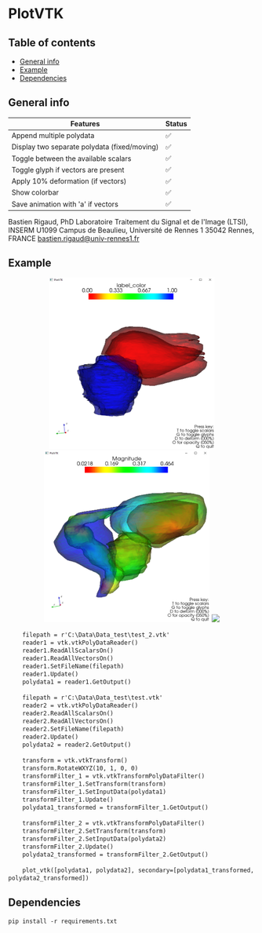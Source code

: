 # PlotVTK

## Table of contents

* [General info](#general-info)
* [Example](#example)
* [Dependencies](#dependencies)

## General info

| Features                                    | Status              |
|---------------------------------------------|---------------------|
| Append multiple polydata                    | :white_check_mark:  |
| Display two separate polydata (fixed/moving)| :white_check_mark:  |
| Toggle between the available scalars        | :white_check_mark:  |
| Toggle glyph if vectors are present         | :white_check_mark:  |
| Apply 10% deformation (if vectors)          | :white_check_mark:  |
| Show colorbar                               | :white_check_mark:  |
| Save animation with 'a' if vectors          | :white_check_mark:  |

Bastien Rigaud, PhD Laboratoire Traitement du Signal et de l'Image (LTSI), INSERM U1099 Campus de Beaulieu, Université
de Rennes 1 35042 Rennes, FRANCE bastien.rigaud@univ-rennes1.fr

## Example

<p align="center">
<img src="example/plot.PNG" height=350>    
<img src="example/plot_dvf.PNG" height=350>
<img src="example/animation_20220204_103713.gif" height=350>
</p>

```
    filepath = r'C:\Data\Data_test\test_2.vtk'
    reader1 = vtk.vtkPolyDataReader()
    reader1.ReadAllScalarsOn()
    reader1.ReadAllVectorsOn()
    reader1.SetFileName(filepath)
    reader1.Update()
    polydata1 = reader1.GetOutput()

    filepath = r'C:\Data\Data_test\test.vtk'
    reader2 = vtk.vtkPolyDataReader()
    reader2.ReadAllScalarsOn()
    reader2.ReadAllVectorsOn()
    reader2.SetFileName(filepath)
    reader2.Update()
    polydata2 = reader2.GetOutput()

    transform = vtk.vtkTransform()
    transform.RotateWXYZ(10, 1, 0, 0)
    transformFilter_1 = vtk.vtkTransformPolyDataFilter()
    transformFilter_1.SetTransform(transform)
    transformFilter_1.SetInputData(polydata1)
    transformFilter_1.Update()
    polydata1_transformed = transformFilter_1.GetOutput()

    transformFilter_2 = vtk.vtkTransformPolyDataFilter()
    transformFilter_2.SetTransform(transform)
    transformFilter_2.SetInputData(polydata2)
    transformFilter_2.Update()
    polydata2_transformed = transformFilter_2.GetOutput()

    plot_vtk([polydata1, polydata2], secondary=[polydata1_transformed, polydata2_transformed])
```

## Dependencies

```
pip install -r requirements.txt
```
